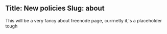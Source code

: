 Title: New policies
Slug: about
---
This will be a very fancy about freenode page, currnetly it,'s a placeholder tough
